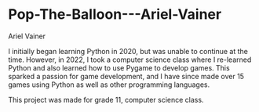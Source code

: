 # Pop-The-Balloon---Ariel-Vainer
Ariel Vainer

I initially began learning Python in 2020, but was unable to continue at the time. 
However, in 2022, I took a computer science class where I re-learned Python and also learned how to use Pygame to develop games. 
This sparked a passion for game development, and I have since made over 15 games using Python as well as other programming languages. 

This project was made for grade 11, computer science class.
